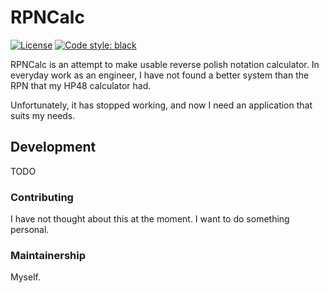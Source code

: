 # RPNCalc

[![License](https://img.shields.io/badge/license-LGPL-blue.svg)](https://en.wikipedia.org/wiki/GNU_Lesser_General_Public_License)
[![Code style: black](https://img.shields.io/badge/code%20style-black-000000.svg)](https://github.com/psf/black)

RPNCalc is an attempt to make usable reverse polish notation calculator.
In everyday work as an engineer, I have not found a better system than the RPN that my HP48 calculator had.

Unfortunately, it has stopped working, and now I need an application that suits my needs.

## Development
TODO

### Contributing
I have not thought about this at the moment. I want to do something personal.

### Maintainership

Myself.
